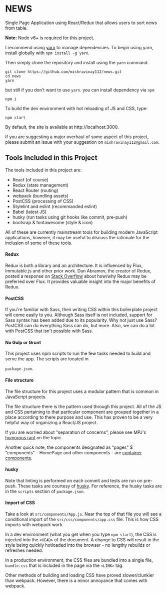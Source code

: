 # NEWS
Single Page Application using React/Redux that allows users to sort news from table.

**Note:** Node v6+ is required for this project.

I recommend using [yarn](https://code.facebook.com/posts/1840075619545360) to manage dependencies. To begin using yarn, install globally with `npm install -g yarn`.

Then simply clone the repository and install using the `yarn` command.

```
git clone https://github.com/mishravinay112/news.git
cd news
yarn
```
but still if you don't want to use `yarn`. you can install dependency via `npm`

`npm i`

To build the dev environment with hot reloading of JS and CSS, type:

`npm start`

By default, the site is available at http://localhost:3000.



If you are suggesting a major overhaul of some aspect of this project, please submit an issue with your suggestion on `mishravinay112@gmail.com`.

## Tools Included in this Project

The tools included in this project are:

- React (of course)
- Redux (state management)
- React Router (routing)
- webpack (bundling assets)
- PostCSS (processing of CSS)
- Stylelint and eslint (recommanded eslint)
- Babel (latest JS)
- husky (run tasks using git hooks like commit, pre-push)
- bootsrap & fontawesome (style & icon)

All of these are currently mainstream tools for building modern JavaScript applications, however, it may be useful to discuss the rationale for the inclusion of some of these tools.

#### Redux
Redux is both a library and an architecture. It is influenced by Flux, Immutable.js and other prior work. Dan Abramov, the creator of Redux, posted a response on [Stack Overflow](http://stackoverflow.com/questions/32461229/why-use-redux-over-facebook-flux) about how/why Redux may be preferred over Flux. It provides valuable insight into the major benefits of Redux.

#### PostCSS
If you're familiar with Sass, then writing CSS within this boilerplate project will come easily to you. Although Sass itself is not included, support for Sass syntax has been added due to its popularity. Why not just use Sass? PostCSS can do everything Sass can do, but more. Also, we can do a lot with PostCSS that isn't possible with Sass.


#### No Gulp or Grunt
This project uses npm scripts to run the few tasks needed to build and serve the app. The scripts are located in

`package.json`.

#### File structure
The file structure for this project uses a modular pattern that is common in JavaScript projects.

The file structure there is the pattern used through this project. All of the JS and CSS pertaining to that particular component are grouped together in a place according to there purpose and use. This has proven to be a very helpful way of organizing a React/JS project.

If you are worried about "separation of concerns", please see MPJ's [humorous rant](https://www.youtube.com/watch?v=0ZNIQOO2sfA) on the topic.

Another quick note, the components designated as "pages" $ "components" - HomePage and other components - are [container components](http://redux.js.org/docs/basics/UsageWithReact.html#presentational-and-container-components).

#### husky
Note that linting is performed on each commit and tests are run on pre-push. These tasks are courtesy of [husky](https://www.npmjs.com/package/husky). For reference, the husky tasks are in the `scripts` section of `package.json`.

#### Import of CSS
Take a look at `src/components/App.js`. Near the top of that file you will see a conditional import of the `src/css/components/app.css` file. This is how CSS imports with webpack work.

In a dev environment (what you get when you type `npm start`), the CSS is injected into the `<HEAD>` of the document. A change to CSS will result in the style being quickly hotloaded into the browser - no lengthy rebuilds or refreshes needed.

In a production environment, the CSS files are bundled into a single file, `bundle.css` that is included in the page via the `<LINK>` tag.

Other methods of building and loading CSS have proved slower/clunkier than webpack. However, there is a minor annoyance that comes with webpack.
